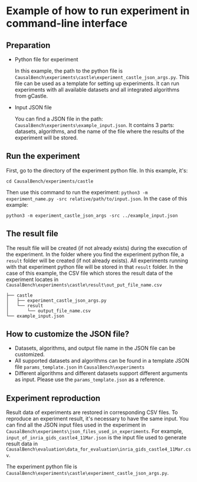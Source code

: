 # Example of how to run experiment in command-line interface

## Preparation

- Python file for experiment

  In this example, the path to the python file is `CausalBench\experiments\castle\experiment_castle_json_args.py`. This file can be used as a template for setting up experiments. It can run experiments with all available datasets and all integrated algorithms from gCastle.

- Input JSON file

  You can find a JSON file in the path: `CausalBench\experiments\example_input.json`. It contains 3 parts: datasets, algorithms, and the name of the file where the results of the experiment will be stored.

## Run the experiment

First, go to the directory of the experiment python file. In this example, it's:

```shell
cd CausalBench/experiments/castle
```

Then use this command to run the experiment: `python3 -m experiment_name.py -src relative/path/to/input.json`. In the case of this example:

```shell
python3 -m experiment_castle_json_args -src ../example_input.json
```

## The result file

The result file will be created (if not already exists) during the execution of the experiment. In the folder where you find the experiment python file, a `result` folder will be created (if not already exists). All experiments running with that experiment python file will be stored in that `result` folder. In the case of this example, the CSV file which stores the result data of the experiment locates in `CausalBench\experiments\castle\result\out_put_file_name.csv`

```
├── castle
│   ├── experiment_castle_json_args.py
│   └── result
│       └── output_file_name.csv
└── example_input.json
```

## How to customize the JSON file?

- Datasets, algorithms, and output file name in the JSON file can be customized.
- All supported datasets and algorithms can be found in a template JSON file `params_template.json` in `CausalBench\experiments`
- Different algorithms and different datasets support different arguments as input. Please use the `params_template.json` as a reference.

## Experiment reproduction

Result data of experiments are restored in corresponding CSV files. To reproduce an experiment result, it's necessary to have the same input. You can find all the JSON input files used in the experiment in `CausalBench\experiments\json_files_used_in_experiments`. For example, `input_of_inria_gids_castle4_11Mar.json` is the input file used to generate result data in `CausalBench\evaluation\data_for_evaluation\inria_gids_castle4_11Mar.csv`.

The experiment python file is `CausalBench\experiments\castle\experiment_castle_json_args.py`.
